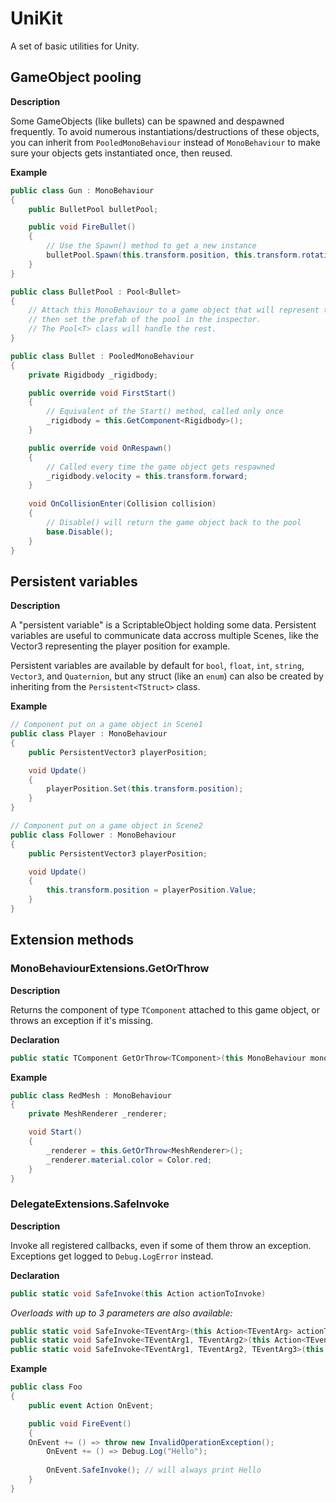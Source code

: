 
# UniKit
A set of basic utilities for Unity.


## GameObject pooling
**Description**

Some GameObjects (like bullets) can be spawned and despawned frequently. To avoid numerous instantiations/destructions of these objects, you can inherit from `PooledMonoBehaviour` instead of `MonoBehaviour` to make sure your objects gets instantiated once, then reused.

**Example**
```csharp
public class Gun : MonoBehaviour
{
	public BulletPool bulletPool;

	public void FireBullet()
	{
		// Use the Spawn() method to get a new instance
		bulletPool.Spawn(this.transform.position, this.transform.rotation);
	}
}

public class BulletPool : Pool<Bullet>
{
	// Attach this MonoBehaviour to a game object that will represent the pool of bullets,
	// then set the prefab of the pool in the inspector.
	// The Pool<T> class will handle the rest.
}

public class Bullet : PooledMonoBehaviour
{
	private Rigidbody _rigidbody;

	public override void FirstStart()
	{
		// Equivalent of the Start() method, called only once
		_rigidbody = this.GetComponent<Rigidbody>();
	}

	public override void OnRespawn()
	{
		// Called every time the game object gets respawned
		_rigidbody.velocity = this.transform.forward;
	}
	
	void OnCollisionEnter(Collision collision)
	{
		// Disable() will return the game object back to the pool
		base.Disable();	
	}
}
```


## Persistent variables

**Description**

A "persistent variable" is a ScriptableObject holding some data. Persistent variables are useful to communicate data accross multiple Scenes, like the Vector3 representing the player position for example.

Persistent variables are available by default for `bool`, `float`, `int`, `string`, `Vector3`, and `Quaternion`, but any struct (like an `enum`) can also be created by inheriting from the `Persistent<TStruct>` class.

**Example**
```csharp
// Component put on a game object in Scene1
public class Player : MonoBehaviour
{
	public PersistentVector3 playerPosition;

	void Update()
	{
		playerPosition.Set(this.transform.position);
	}
}

// Component put on a game object in Scene2
public class Follower : MonoBehaviour
{
	public PersistentVector3 playerPosition;

	void Update()
	{
		this.transform.position = playerPosition.Value;
	}
}
```


## Extension methods
### MonoBehaviourExtensions.GetOrThrow

**Description**

Returns the component of type `TComponent` attached to this game object, or throws an exception if it's missing.


**Declaration**

```csharp
public static TComponent GetOrThrow<TComponent>(this MonoBehaviour monoBehaviour)
```


**Example**
```csharp
public class RedMesh : MonoBehaviour
{	
	private MeshRenderer _renderer;

	void Start()
	{		
		_renderer = this.GetOrThrow<MeshRenderer>();
		_renderer.material.color = Color.red;
	}
}
```
### DelegateExtensions.SafeInvoke

**Description**

Invoke all registered callbacks, even if some of them throw an exception. Exceptions get logged to `Debug.LogError` instead.


**Declaration**
```csharp
public static void SafeInvoke(this Action actionToInvoke)
```
*Overloads with up to 3 parameters are also available:*
```csharp
public static void SafeInvoke<TEventArg>(this Action<TEventArg> actionToInvoke, TEventArg arg);
public static void SafeInvoke<TEventArg1, TEventArg2>(this Action<TEventArg1, TEventArg2> actionToInvoke, TEventArg1 arg1, TEventArg2 arg2);
public static void SafeInvoke<TEventArg1, TEventArg2, TEventArg3>(this Action<TEventArg1, TEventArg2, TEventArg3> actionToInvoke, TEventArg1 arg1, TEventArg2 arg2, TEventArg3 arg3);
```


**Example**
```csharp
public class Foo
{
    public event Action OnEvent;

    public void FireEvent()
    {
	OnEvent += () => throw new InvalidOperationException();
        OnEvent += () => Debug.Log("Hello");
        
        OnEvent.SafeInvoke(); // will always print Hello
    }
}

```
